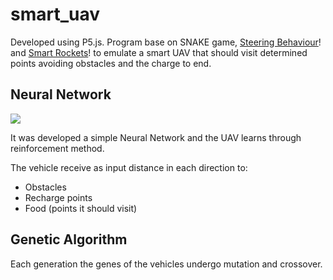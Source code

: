 # smart_uav
Developed using P5.js. Program base on SNAKE game, [Steering Behaviour](https://youtu.be/flxOkx0yLrY)! and [Smart Rockets](https://youtu.be/bGz7mv2vD6g)! to emulate a smart UAV that should visit determined points avoiding obstacles and the charge to end. 

## Neural Network
![](https://github.com/eliaslawrence/smart_uav/blob/master/example.gif)

It was developed a simple Neural Network and the UAV learns through reinforcement method. 

The vehicle receive as input distance in each direction to:
- Obstacles
- Recharge points
- Food (points it should visit)

## Genetic Algorithm

Each generation the genes of the vehicles undergo mutation and crossover.